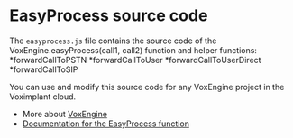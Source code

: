 # EasyProcess source code

The `easyprocess.js` file contains the source code of the VoxEngine.easyProcess(call1, call2) function and helper functions:
*forwardCallToPSTN
*forwardCallToUser
*forwardCallToUserDirect
*forwardCallToSIP

You can use and modify this source code for any VoxEngine project in the Voximplant cloud.

* More about [VoxEngine](http://voximplant.com/docs/references/appengine/)
* [Documentation for the EasyProcess function](http://voximplant.com/docs/references/appengine/VoxEngine.html#VoxEngine_easyProcess)
